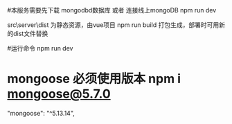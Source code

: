 #本服务需要先下载 mongodbd数据库 或者 连接线上mongoDB  npm run dev

src\server\dist 为静态资源，由vue项目 npm run build 打包生成，部署时可用新的dist文件替换

#运行命令
npm run dev
# mongoose 必须使用版本 npm i mongoose@5.7.0 
 "mongoose": "^5.13.14",

